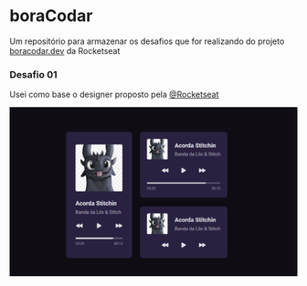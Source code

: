 # boraCodar
Um repositório para armazenar os desafios que for realizando do projeto [boracodar.dev](https://boracodar.dev/) da Rocketseat 

### Desafio 01

Usei como base o designer proposto pela [@Rocketseat](https://github.com/rocketseat-education)

![Resultado do Desafio 01](./telas_prontas/tela_desafio01.png)
